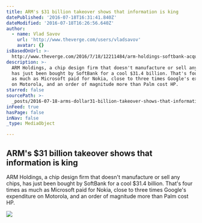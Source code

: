 ```yaml
---
title: ARM's $31 billion takeover shows that information is king
datePublished: '2016-07-18T16:31:41.840Z'
dateModified: '2016-07-18T16:26:56.640Z'
author:
  - name: Vlad Savov
    url: 'http://www.theverge.com/users/vladsavov'
    avatar: {}
isBasedOnUrl: >-
  http://www.theverge.com/2016/7/18/12211484/arm-holdings-softbank-acquisition-intellectual-property-patents-value
description: >-
  ARM Holdings, a chip design firm that doesn't manufacture or sell any chips,
  has just been bought by SoftBank for a cool $31.4 billion. That's four times
  as much as Microsoft paid for Nokia, close to three times Google's expenditure
  on Motorola, and an order of magnitude more than Palm cost HP.
starred: false
sourcePath: >-
  _posts/2016-07-18-arms-dollar31-billion-takeover-shows-that-information-is-king.md
inFeed: true
hasPage: false
inNav: false
_type: MediaObject

---
```

<article style=""><h1>ARM's $31 billion takeover shows that information is king</h1><p>ARM Holdings, a chip design firm that doesn't manufacture or sell any chips, has just been bought by SoftBank for a cool $31.4 billion. That's four times as much as Microsoft paid for Nokia, close to three times Google's expenditure on Motorola, and an order of magnitude more than Palm cost HP.</p><img src="https://cdn1.vox-cdn.com/thumbor/gpKY8WCRJUwyPTzJeDELfJi_oLo=/0x0:814x458/1600x900/cdn0.vox-cdn.com/uploads/chorus_image/image/50140975/InfographicPreview.0.0.jpg" /></article>